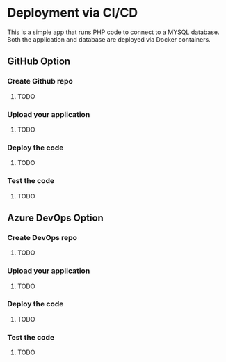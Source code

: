 # Deployment via CI/CD

This is a simple app that runs PHP code to connect to a MYSQL database.  Both the application and database are deployed via Docker containers.

## GitHub Option

### Create Github repo

1. TODO

### Upload your application

1. TODO

### Deploy the code

1. TODO

### Test the code

1. TODO

## Azure DevOps Option

### Create DevOps repo

1. TODO

### Upload your application

1. TODO

### Deploy the code

1. TODO

### Test the code

1. TODO